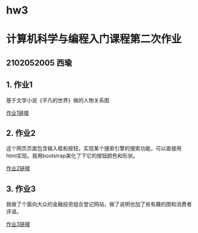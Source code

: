 # hw3
# 计算机科学与编程入门课程第二次作业
## 2102052005 西瑜
## 1. 作业1
基于文学小说《平凡的世界》做的人物关系图

[作业1链接](file:///Users/sally/Desktop/Doc2.html)
## 2. 作业2
这个网页页面包含输入框和按钮，实现某个搜索引擎的搜索功能，可以直接用html实现。我用bootstrap美化了下它的按钮颜色和形状。

[作业2链接](file:///Users/sally/Desktop/hi.html)
## 3. 作业3
我做了个面向大众的金融投资组合登记网站，做了说明也加了些有趣的图和消费者评语。

[作业3链接](https://little-sound-5225.bss.design/)
